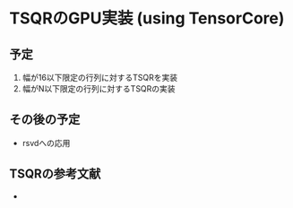 # TSQRのGPU実装 (using TensorCore)

## 予定
1. 幅が16以下限定の行列に対するTSQRを実装
2. 幅がN以下限定の行列に対するTSQRの実装

## その後の予定
- rsvdへの応用


## TSQRの参考文献
- 

